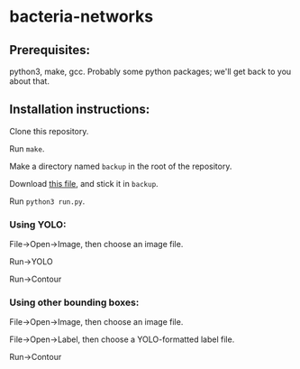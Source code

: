 # bacteria-networks

## Prerequisites:

python3, make, gcc. Probably some python packages; we'll get back to you about that.

## Installation instructions:

Clone this repository.

Run `make`.

Make a directory named `backup` in the root of the repository.

Download [this file](https://drive.google.com/file/d/183yWT3OxjhXrpc5FyOgEfT3zViBdQMPO/view?usp=sharing), and stick it in `backup`.

Run `python3 run.py`.

### Using YOLO:

File->Open->Image, then choose an image file.

Run->YOLO

Run->Contour

### Using other bounding boxes:

File->Open->Image, then choose an image file.

File->Open->Label, then choose a YOLO-formatted label file.

Run->Contour
